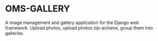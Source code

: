 OMS-GALLERY
=================

A image management and gallery application for the Django web framework. Upload photos, upload photos zip-achieve, group them into galleries.

